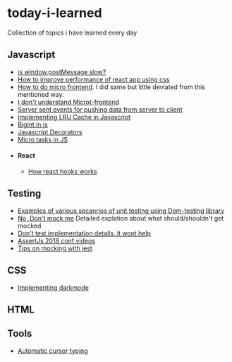 # today-i-learned
Collection of topics i have learned every day

## Javascript
- [is window.postMessage slow?](https://dassur.ma/things/is-postmessage-slow/)
- [How to improve performance of react app using css](https://blog.usejournal.com/how-i-improved-my-react-app-faster-just-using-css-408137b579ae)
- [How to do micro frontend](https://martinfowler.com/articles/micro-frontends.html). I did same but little deviated from this mentioned way.
- [I don't understand Microt-frontend](https://medium.com/@lucamezzalira/i-dont-understand-micro-frontends-88f7304799a9)
- [Server sent events for pushing data from server to client](https://www.w3.org/TR/eventsource/)
- [Implementing LRU Cache in Javascript](https://yomguithereal.github.io/posts/lru-cache)
- [Bigint in js](https://www.smashingmagazine.com/2019/07/essential-guide-javascript-newest-data-type-bigint/)
- [Javascript Decorators](https://medium.com/google-developers/exploring-es7-decorators-76ecb65fb841#.x5c2ndtx0)
- [Micro tasks in JS](https://jakearchibald.com/2015/tasks-microtasks-queues-and-schedules/)
- #### React
  - [How react hooks works](https://medium.com/@ryardley/react-hooks-not-magic-just-arrays-cd4f1857236e)
  

## Testing
- [Examples of various secanrios of unit testing using Dom-testing library](https://rafaelquintanilha.com/react-testing-library-common-scenarios/)
- [No, Don't mock me](https://www.youtube.com/watch?v=Af4M8GMoxi4) Detailed explation about what should/shouldn't get mocked
- [Don't test implementation details, it wont help](https://kentcdodds.com/blog/testing-implementation-details)
- [AssertJs 2018 conf videos](https://www.youtube.com/playlist?list=PLZ66c9_z3umNSrKSb5cmpxdXZcIPNvKGw)
- [Tips on mocking with jest](https://goodguydaniel.com/blog/tips-jest-unit-testing/)

## CSS
- [Implementing darkmode](https://web.dev/prefers-color-scheme/)

## HTML


## Tools
- [Automatic cursor typing](https://edernclemente.com/plugin/typelighterjs)
